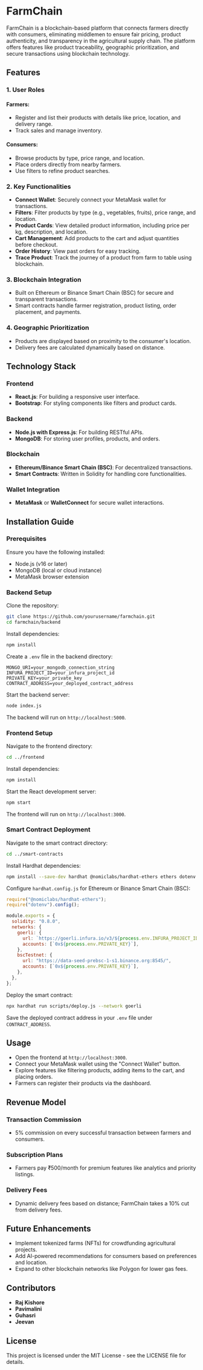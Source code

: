 # FarmChain

FarmChain is a blockchain-based platform that connects farmers directly with consumers, eliminating middlemen to ensure fair pricing, product authenticity, and transparency in the agricultural supply chain. The platform offers features like product traceability, geographic prioritization, and secure transactions using blockchain technology.

## Features

### 1. User Roles
#### Farmers:
- Register and list their products with details like price, location, and delivery range.
- Track sales and manage inventory.

#### Consumers:
- Browse products by type, price range, and location.
- Place orders directly from nearby farmers.
- Use filters to refine product searches.

### 2. Key Functionalities
- **Connect Wallet**: Securely connect your MetaMask wallet for transactions.
- **Filters**: Filter products by type (e.g., vegetables, fruits), price range, and location.
- **Product Cards**: View detailed product information, including price per kg, description, and location.
- **Cart Management**: Add products to the cart and adjust quantities before checkout.
- **Order History**: View past orders for easy tracking.
- **Trace Product**: Track the journey of a product from farm to table using blockchain.

### 3. Blockchain Integration
- Built on Ethereum or Binance Smart Chain (BSC) for secure and transparent transactions.
- Smart contracts handle farmer registration, product listing, order placement, and payments.

### 4. Geographic Prioritization
- Products are displayed based on proximity to the consumer's location.
- Delivery fees are calculated dynamically based on distance.

## Technology Stack

### Frontend
- **React.js**: For building a responsive user interface.
- **Bootstrap**: For styling components like filters and product cards.

### Backend
- **Node.js with Express.js**: For building RESTful APIs.
- **MongoDB**: For storing user profiles, products, and orders.

### Blockchain
- **Ethereum/Binance Smart Chain (BSC)**: For decentralized transactions.
- **Smart Contracts**: Written in Solidity for handling core functionalities.

### Wallet Integration
- **MetaMask** or **WalletConnect** for secure wallet interactions.

## Installation Guide

### Prerequisites
Ensure you have the following installed:
- Node.js (v16 or later)
- MongoDB (local or cloud instance)
- MetaMask browser extension

### Backend Setup
Clone the repository:
```bash
git clone https://github.com/yourusername/farmchain.git
cd farmchain/backend
```

Install dependencies:
```bash
npm install
```

Create a `.env` file in the backend directory:
```text
MONGO_URI=your_mongodb_connection_string
INFURA_PROJECT_ID=your_infura_project_id
PRIVATE_KEY=your_private_key
CONTRACT_ADDRESS=your_deployed_contract_address
```

Start the backend server:
```bash
node index.js
```
The backend will run on `http://localhost:5000`.

### Frontend Setup
Navigate to the frontend directory:
```bash
cd ../frontend
```

Install dependencies:
```bash
npm install
```

Start the React development server:
```bash
npm start
```
The frontend will run on `http://localhost:3000`.

### Smart Contract Deployment
Navigate to the smart contract directory:
```bash
cd ../smart-contracts
```

Install Hardhat dependencies:
```bash
npm install --save-dev hardhat @nomiclabs/hardhat-ethers ethers dotenv
```

Configure `hardhat.config.js` for Ethereum or Binance Smart Chain (BSC):
```javascript
require("@nomiclabs/hardhat-ethers");
require("dotenv").config();

module.exports = {
  solidity: "0.8.0",
  networks: {
    goerli: {
      url: `https://goerli.infura.io/v3/${process.env.INFURA_PROJECT_ID}`,
      accounts: [`0x${process.env.PRIVATE_KEY}`],
    },
    bscTestnet: {
      url: "https://data-seed-prebsc-1-s1.binance.org:8545/",
      accounts: [`0x${process.env.PRIVATE_KEY}`],
    },
  },
};
```

Deploy the smart contract:
```bash
npx hardhat run scripts/deploy.js --network goerli
```
Save the deployed contract address in your `.env` file under `CONTRACT_ADDRESS`.

## Usage
- Open the frontend at `http://localhost:3000`.
- Connect your MetaMask wallet using the "Connect Wallet" button.
- Explore features like filtering products, adding items to the cart, and placing orders.
- Farmers can register their products via the dashboard.

## Revenue Model

### Transaction Commission
- 5% commission on every successful transaction between farmers and consumers.

### Subscription Plans
- Farmers pay ₹500/month for premium features like analytics and priority listings.

### Delivery Fees
- Dynamic delivery fees based on distance; FarmChain takes a 10% cut from delivery fees.

## Future Enhancements
- Implement tokenized farms (NFTs) for crowdfunding agricultural projects.
- Add AI-powered recommendations for consumers based on preferences and location.
- Expand to other blockchain networks like Polygon for lower gas fees.

## Contributors
- **Raj Kishore**
- **Pavimalini**
- **Guhasri**
- **Jeevan**

## License
This project is licensed under the MIT License - see the LICENSE file for details.
